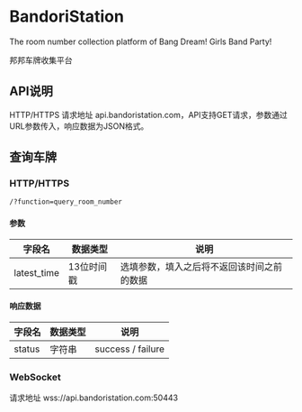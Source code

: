 # BandoriStation

The room number collection platform of Bang Dream! Girls Band Party!

邦邦车牌收集平台

## API说明

HTTP/HTTPS 请求地址 api.bandoristation.com，API支持GET请求，参数通过URL参数传入，响应数据为JSON格式。

## 查询车牌

### HTTP/HTTPS

```
/?function=query_room_number
```

#### 参数

| 字段名 | 数据类型 | 说明 |
| ---- | --- | ------- |
| latest_time | 13位时间戳 | 选填参数，填入之后将不返回该时间之前的数据 |

#### 响应数据

| 字段名 | 数据类型 | 说明 |
| ---- | --- | ------- |
| status | 字符串 | success / failure |

### WebSocket

请求地址 wss://api.bandoristation.com:50443 
